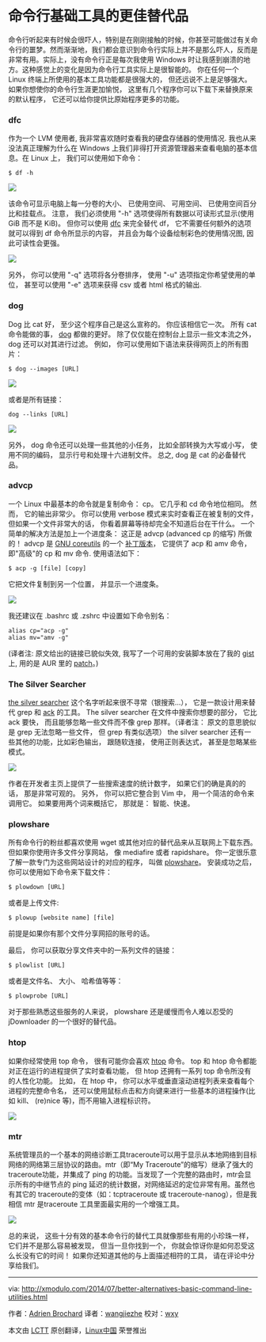 命令行基础工具的更佳替代品
================================================================================

命令行听起来有时候会很吓人，特别是在刚刚接触的时候，你甚至可能做过有关命令行的噩梦。然而渐渐地，我们都会意识到命令行实际上并不是那么吓人，反而是非常有用。实际上，没有命令行正是每次我使用 Windows 时让我感到崩溃的地方。这种感觉上的变化是因为命令行工具实际上是很智能的。 你在任何一个 Linux 终端上所使用的基本工具功能都是很强大的， 但还远说不上是足够强大。 如果你想使你的命令行生涯更加愉悦， 这里有几个程序你可以下载下来替换原来的默认程序， 它还可以给你提供比原始程序更多的功能。

### dfc ###

作为一个 LVM 使用者, 我非常喜欢随时查看我的硬盘存储器的使用情况. 我也从来没法真正理解为什么在 Windows 上我们非得打开资源管理器来查看电脑的基本信息。在 Linux 上， 我们可以使用如下命令：

    $ df -h

![](https://farm4.staticflickr.com/3858/14768828496_c8a42620a3_z.jpg)

该命令可显示电脑上每一分卷的大小、 已使用空间、 可用空间、 已使用空间百分比和挂载点。 注意， 我们必须使用 "-h" 选项使得所有数据以可读形式显示(使用 GiB 而不是 KiB)。 但你可以使用 [dfc][1] 来完全替代 df， 它不需要任何额外的选项就可以得到 df 命令所显示的内容， 并且会为每个设备绘制彩色的使用情况图, 因此可读性会更强。

![](https://farm6.staticflickr.com/5594/14791468572_a84d4b6145_z.jpg)

另外， 你可以使用 "-q" 选项将各分卷排序， 使用 "-u" 选项指定你希望使用的单位， 甚至可以使用 "-e" 选项来获得 csv 或者 html 格式的输出.

### dog ###

Dog 比 cat 好， 至少这个程序自己是这么宣称的。 你应该相信它一次。 所有 cat 命令能做的事， [dog][2] 都做的更好。 除了仅仅能在控制台上显示一些文本流之外， dog 还可以对其进行过滤。 例如， 你可以使用如下语法来获得网页上的所有图片：

    $ dog --images [URL] 

![](https://farm6.staticflickr.com/5568/14811659823_ea8d22d045_z.jpg)

或者是所有链接：

    dog --links [URL] 

![](https://farm4.staticflickr.com/3902/14788690051_7472680968_z.jpg)

另外， dog 命令还可以处理一些其他的小任务， 比如全部转换为大写或小写， 使用不同的编码， 显示行号和处理十六进制文件。 总之, dog 是 cat 的必备替代品。

### advcp ###

一个 Linux 中最基本的命令就是复制命令： cp。 它几乎和 cd 命令地位相同。 然而， 它的输出非常少。 你可以使用 verbose 模式来实时查看正在被复制的文件， 但如果一个文件非常大的话， 你看着屏幕等待却完全不知道后台在干什么。 一个简单的解决方法是加上一个进度条： 这正是 advcp (advanced cp 的缩写) 所做的！ advcp 是 [GNU coreutils][4] 的一个 [补丁版本][3]， 它提供了 acp 和 amv 命令， 即"高级"的 cp 和 mv 命令. 使用语法如下：

    $ acp -g [file] [copy] 

它把文件复制到另一个位置， 并显示一个进度条。

![](https://farm6.staticflickr.com/5588/14605117730_fe611fc234_z.jpg)

我还建议在 .bashrc 或 .zshrc 中设置如下命令别名：

    alias cp="acp -g"
    alias mv="amv -g"

(译者注: 原文给出的链接已貌似失效, 我写了一个可用的安装脚本放在了我的 [gist](https://gist.github.com/b978fc93b62e75bfad9c) 上, 用的是 AUR 里的 [patch](https://aur.archlinux.org/packages/advcp)。)

### The Silver Searcher ###

[the silver searcher][5] 这个名字听起来很不寻常（银搜索...）， 它是一款设计用来替代 grep 和 [ack][6] 的工具。 The silver searcher 在文件中搜索你想要的部分， 它比 ack 要快， 而且能够忽略一些文件而不像 grep 那样。（译者注： 原文的意思貌似是 grep 无法忽略一些文件， 但 grep 有类似选项） the silver searcher 还有一些其他的功能，比如彩色输出， 跟随软连接， 使用正则表达式， 甚至是忽略某些模式。

![](https://farm4.staticflickr.com/3876/14605308117_f966c77140_z.jpg)

作者在开发者主页上提供了一些搜索速度的统计数字， 如果它们的确是真的的话， 那是非常可观的。 另外， 你可以把它整合到 Vim 中， 用一个简洁的命令来调用它。 如果要用两个词来概括它， 那就是： 智能、快速。

### plowshare ###

所有命令行的粉丝都喜欢使用 wget 或其他对应的替代品来从互联网上下载东西。 但如果你使用许多文件分享网站， 像 mediafire 或者 rapidshare。 你一定很乐意了解一款专门为这些网站设计的对应的程序， 叫做 [plowshare][7]。 安装成功之后， 你可以使用如下命令来下载文件：

    $ plowdown [URL] 

或者是上传文件:

    $ plowup [website name] [file] 

前提是如果你有那个文件分享网招的账号的话。

最后， 你可以获取分享文件夹中的一系列文件的链接：

    $ plowlist [URL] 

或者是文件名、 大小、 哈希值等等：

    $ plowprobe [URL] 

对于那些熟悉这些服务的人来说， plowshare 还是缓慢而令人难以忍受的 jDownloader 的一个很好的替代品。

### htop ###

如果你经常使用 top 命令， 很有可能你会喜欢 [htop][8] 命令。 top 和 htop 命令都能对正在运行的进程提供了实时查看功能， 但 htop 还拥有一系列 top 命令所没有的人性化功能。 比如， 在 htop 中， 你可以水平或垂直滚动进程列表来查看每个进程的完整命令名， 还可以使用鼠标点击和方向键来进行一些基本的进程操作(比如 kill、 (re)nice 等)，而不用输入进程标识符。

![](https://farm6.staticflickr.com/5581/14819141403_6f2348590f_z.jpg)

### mtr ###

系统管理员的一个基本的网络诊断工具traceroute可以用于显示从本地网络到目标网络的网络第三层协议的路由。mtr（即“My Traceroute”的缩写）继承了强大的traceroute功能，并集成了 ping 的功能。当发现了一个完整的路由时，mtr会显示所有的中继节点的 ping 延迟的统计数据，对网络延迟的定位非常有用。虽然也有其它的 traceroute的变体（如：tcptraceroute 或 traceroute-nanog），但是我相信 mtr 是traceroute 工具里面最实用的一个增强工具。

![](https://farm4.staticflickr.com/3884/14783092046_b3a90ab462_z.jpg)


总的来说， 这些十分有效的基本命令行的替代工具就像那些有用的小珍珠一样， 它们并不是那么容易被发现， 但当一旦你找到一个， 你就会惊讶你是如何忍受这么长没有它的时间！ 如果你还知道其他的与上面描述相符的工具， 请在评论中分享给我们。


--------------------------------------------------------------------------------

via: http://xmodulo.com/2014/07/better-alternatives-basic-command-line-utilities.html

作者：[Adrien Brochard][a]
译者：[wangjiezhe](https://github.com/wangjiezhe)
校对：[wxy](https://github.com/wxy)

本文由 [LCTT](https://github.com/LCTT/TranslateProject) 原创翻译，[Linux中国](http://linux.cn/) 荣誉推出

[a]:http://xmodulo.com/author/adrien
[1]:http://projects.gw-computing.net/projects/dfc
[2]:http://archive.debian.org/debian/pool/main/d/dog/
[3]:http://zwicke.org/web/advcopy/
[4]:http://www.gnu.org/software/coreutils/
[5]:https://github.com/ggreer/the_silver_searcher
[6]:http://xmodulo.com/2014/01/search-text-files-patterns-efficiently.html
[7]:https://code.google.com/p/plowshare/
[8]:http://hisham.hm/htop/
